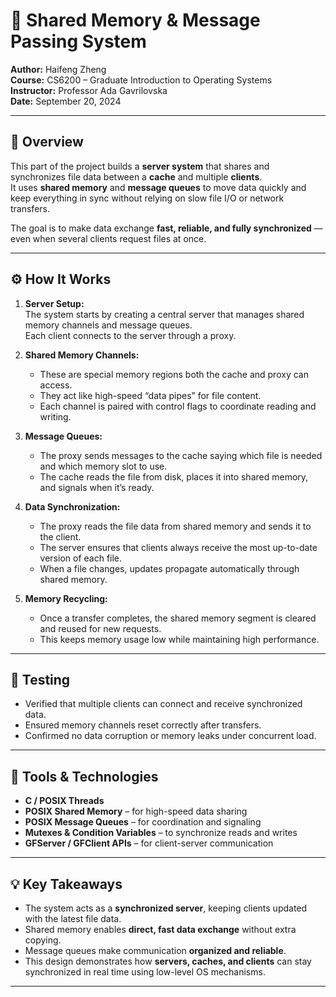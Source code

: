 # 🔁 Shared Memory & Message Passing System

**Author:** Haifeng Zheng  
**Course:** CS6200 – Graduate Introduction to Operating Systems  
**Instructor:** Professor Ada Gavrilovska  
**Date:** September 20, 2024  

---

## 📘 Overview

This part of the project builds a **server system** that shares and synchronizes file data between a **cache** and multiple **clients**.  
It uses **shared memory** and **message queues** to move data quickly and keep everything in sync without relying on slow file I/O or network transfers.

The goal is to make data exchange **fast, reliable, and fully synchronized** — even when several clients request files at once.

---

## ⚙️ How It Works

1. **Server Setup:**  
   The system starts by creating a central server that manages shared memory channels and message queues.  
   Each client connects to the server through a proxy.

2. **Shared Memory Channels:**  
   - These are special memory regions both the cache and proxy can access.  
   - They act like high-speed “data pipes” for file content.  
   - Each channel is paired with control flags to coordinate reading and writing.

3. **Message Queues:**  
   - The proxy sends messages to the cache saying which file is needed and which memory slot to use.  
   - The cache reads the file from disk, places it into shared memory, and signals when it’s ready.

4. **Data Synchronization:**  
   - The proxy reads the file data from shared memory and sends it to the client.  
   - The server ensures that clients always receive the most up-to-date version of each file.  
   - When a file changes, updates propagate automatically through shared memory.

5. **Memory Recycling:**  
   - Once a transfer completes, the shared memory segment is cleared and reused for new requests.  
   - This keeps memory usage low while maintaining high performance.

---

## 🧪 Testing

- Verified that multiple clients can connect and receive synchronized data.  
- Ensured memory channels reset correctly after transfers.  
- Confirmed no data corruption or memory leaks under concurrent load.

---

## 🧰 Tools & Technologies

- **C / POSIX Threads**  
- **POSIX Shared Memory** – for high-speed data sharing  
- **POSIX Message Queues** – for coordination and signaling  
- **Mutexes & Condition Variables** – to synchronize reads and writes  
- **GFServer / GFClient APIs** – for client-server communication

---

## 💡 Key Takeaways

- The system acts as a **synchronized server**, keeping clients updated with the latest file data.  
- Shared memory enables **direct, fast data exchange** without extra copying.  
- Message queues make communication **organized and reliable**.  
- This design demonstrates how **servers, caches, and clients** can stay synchronized in real time using low-level OS mechanisms.

---
